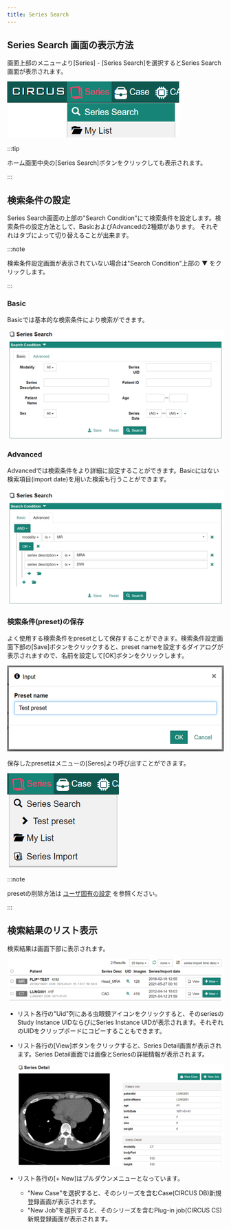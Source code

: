 ```yaml
---
title: Series Search
---
```


## Series Search 画面の表示方法

画面上部のメニューより[Series] - [Series Search]を選択するとSeries Search画面が表示されます。

![Menu - Series Search](menu-series-search.png)

:::tip

ホーム画面中央の[Series Search]ボタンをクリックしても表示されます。

:::

## 検索条件の設定

Series Search画面の上部の"Search Condition"にて検索条件を設定します。検索条件の設定方法として、BasicおよびAdvancedの2種類があります。 それぞれはタブによって切り替えることが出来ます。

:::note

検索条件設定画面が表示されていない場合は"Search Condition"上部の &#9660; をクリックします。

:::

### Basic

Basicでは基本的な検索条件により検索ができます。

![Search condition (Basic)](series-search-basic-condition.png)

### Advanced

Advancedでは検索条件をより詳細に設定することができます。Basicにはない検索項目(import date)を用いた検索も行うことができます。

![Search condition (Advanced)](series-search-advanced-condition.png)

### 検索条件(preset)の保存

よく使用する検索条件をpresetとして保存することができます。検索条件設定画面下部の[Save]ボタンをクリックすると、preset nameを設定するダイアログが表示されますので、名前を設定して[OK]ボタンをクリックします。

![Set preset name](search-preset-dialog.png)

保存したpresetはメニューの[Seres]より呼び出すことができます。

![Menu - Series preset](menu-series-search-preset.png)

:::note

presetの削除方法は [ユーザ固有の設定](user-preference.md) を参照ください。

:::

## 検索結果のリスト表示

検索結果は画面下部に表示されます。

![Set preset name](series-search-list.png)

- リスト各行の"Uid"列にある虫眼鏡アイコンをクリックすると、そのseriesのStudy Instance UIDならびにSeries Instance UIDが表示されます。それぞれのUIDをクリップボードにコピーすることもできます。 

- リスト各行の[View]ボタンをクリックすると、Series Detail画面が表示されます。Series Detail画面では画像とSeriesの詳細情報が表示されます。

  ![Set detail](series-detail.png)

- リスト各行の[+ New]はプルダウンメニューとなっています。
  - "New Case"を選択すると、そのシリーズを含むCase(CIRCUS DB)新規登録画面が表示されます。
  - "New Job"を選択すると、そのシリーズを含むPlug-in job(CIRCUS CS)新規登録画面が表示されます。


